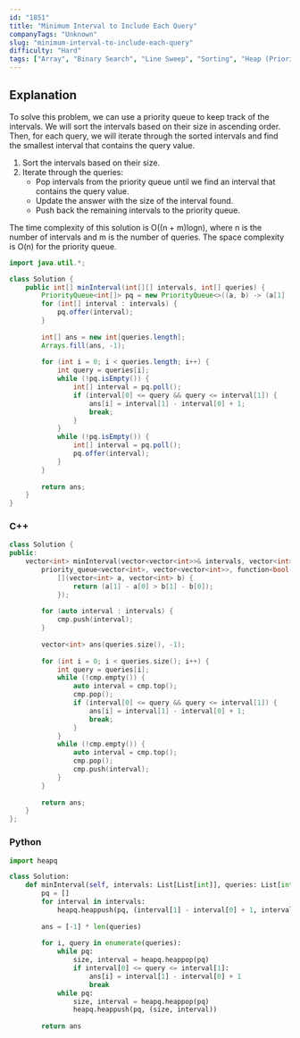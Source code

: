 ```yaml
---
id: "1851"
title: "Minimum Interval to Include Each Query"
companyTags: "Unknown"
slug: "minimum-interval-to-include-each-query"
difficulty: "Hard"
tags: ["Array", "Binary Search", "Line Sweep", "Sorting", "Heap (Priority Queue)"]
---
```


## Explanation
To solve this problem, we can use a priority queue to keep track of the intervals. We will sort the intervals based on their size in ascending order. Then, for each query, we will iterate through the sorted intervals and find the smallest interval that contains the query value.

1. Sort the intervals based on their size.
2. Iterate through the queries:
   - Pop intervals from the priority queue until we find an interval that contains the query value.
   - Update the answer with the size of the interval found.
   - Push back the remaining intervals to the priority queue.

The time complexity of this solution is O((n + m)logn), where n is the number of intervals and m is the number of queries. The space complexity is O(n) for the priority queue.
```java
import java.util.*;

class Solution {
    public int[] minInterval(int[][] intervals, int[] queries) {
        PriorityQueue<int[]> pq = new PriorityQueue<>((a, b) -> (a[1] - a[0] - b[1] + b[0]));
        for (int[] interval : intervals) {
            pq.offer(interval);
        }
        
        int[] ans = new int[queries.length];
        Arrays.fill(ans, -1);
        
        for (int i = 0; i < queries.length; i++) {
            int query = queries[i];
            while (!pq.isEmpty()) {
                int[] interval = pq.poll();
                if (interval[0] <= query && query <= interval[1]) {
                    ans[i] = interval[1] - interval[0] + 1;
                    break;
                }
            }
            while (!pq.isEmpty()) {
                int[] interval = pq.poll();
                pq.offer(interval);
            }
        }
        
        return ans;
    }
}
```

### C++
```cpp
class Solution {
public:
    vector<int> minInterval(vector<vector<int>>& intervals, vector<int>& queries) {
        priority_queue<vector<int>, vector<vector<int>>, function<bool(vector<int>, vector<int>)> cmp(
            [](vector<int> a, vector<int> b) {
                return (a[1] - a[0] > b[1] - b[0]);
            });
        
        for (auto interval : intervals) {
            cmp.push(interval);
        }
        
        vector<int> ans(queries.size(), -1);
        
        for (int i = 0; i < queries.size(); i++) {
            int query = queries[i];
            while (!cmp.empty()) {
                auto interval = cmp.top();
                cmp.pop();
                if (interval[0] <= query && query <= interval[1]) {
                    ans[i] = interval[1] - interval[0] + 1;
                    break;
                }
            }
            while (!cmp.empty()) {
                auto interval = cmp.top();
                cmp.pop();
                cmp.push(interval);
            }
        }
        
        return ans;
    }
};
```

### Python
```python
import heapq

class Solution:
    def minInterval(self, intervals: List[List[int]], queries: List[int]) -> List[int]:
        pq = []
        for interval in intervals:
            heapq.heappush(pq, (interval[1] - interval[0] + 1, interval))
        
        ans = [-1] * len(queries)
        
        for i, query in enumerate(queries):
            while pq:
                size, interval = heapq.heappop(pq)
                if interval[0] <= query <= interval[1]:
                    ans[i] = interval[1] - interval[0] + 1
                    break
            while pq:
                size, interval = heapq.heappop(pq)
                heapq.heappush(pq, (size, interval))
        
        return ans
```